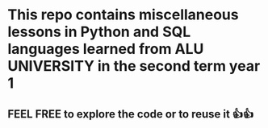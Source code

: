 # This repo contains miscellaneous lessons in Python and SQL languages learned from ALU UNIVERSITY in the second term year 1 
## FEEL FREE to explore the code or to reuse it 👍👍
 
